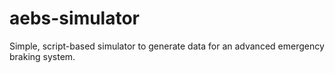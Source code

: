 # aebs-simulator
Simple, script-based simulator to generate data for an advanced emergency braking system.
